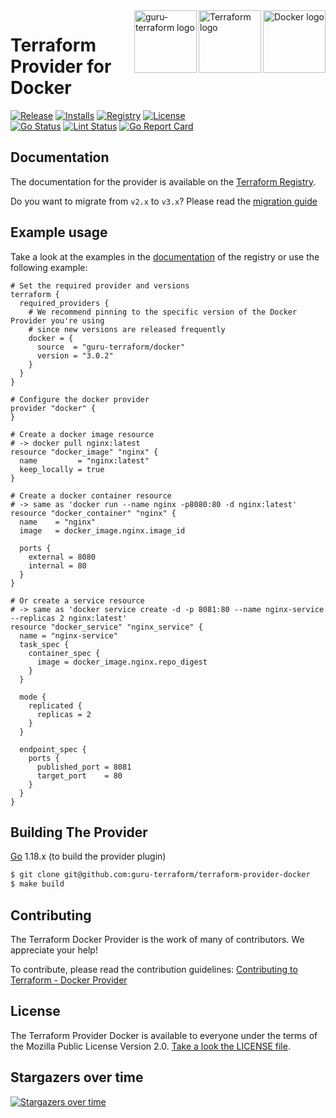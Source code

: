 <a href="https://docker.com">
    <img src="https://raw.githubusercontent.com/guru-terraform/terraform-provider-docker/master/assets/docker-logo.png" alt="Docker logo" title="Docker" align="right" height="100" />
</a>
<a href="https://terraform.io">
    <img src="https://raw.githubusercontent.com/guru-terraform/terraform-provider-docker/master/assets/terraform-logo.png" alt="Terraform logo" title="Terraform" align="right" height="100" />
</a>
<a href="https://guru-terraform.de">
    <img src="https://raw.githubusercontent.com/guru-terraform/terraform-provider-docker/master/assets/xw-logo.png" alt="guru-terraform logo" title="guru-terraform" align="right" height="100" />
</a>

# Terraform Provider for Docker

[![Release](https://img.shields.io/github/v/release/guru-terraform/terraform-provider-docker)](https://github.com/guru-terraform/terraform-provider-docker/releases)
[![Installs](https://img.shields.io/badge/dynamic/json?logo=terraform&label=installs&query=$.data.attributes.downloads&url=https%3A%2F%2Fregistry.terraform.io%2Fv2%2Fproviders%2F713)](https://registry.terraform.io/providers/guru-terraform/docker)
[![Registry](https://img.shields.io/badge/registry-doc%40latest-lightgrey?logo=terraform)](https://registry.terraform.io/providers/guru-terraform/docker/latest/docs)
[![License](https://img.shields.io/badge/license-MIT-blue.svg)](https://github.com/guru-terraform/terraform-provider-docker/blob/main/LICENSE)  
[![Go Status](https://github.com/guru-terraform/terraform-provider-docker/workflows/Acc%20Tests/badge.svg)](https://github.com/guru-terraform/terraform-provider-docker/actions)
[![Lint Status](https://github.com/guru-terraform/terraform-provider-docker/workflows/golangci-lint/badge.svg)](https://github.com/guru-terraform/terraform-provider-docker/actions)
[![Go Report Card](https://goreportcard.com/badge/github.com/guru-terraform/terraform-provider-docker)](https://goreportcard.com/report/github.com/guru-terraform/terraform-provider-docker)  

## Documentation

The documentation for the provider is available on the [Terraform Registry](https://registry.terraform.io/providers/guru-terraform/docker/latest/docs).

Do you want to migrate from `v2.x` to `v3.x`? Please read the [migration guide](docs/v2_v3_migration.md)

## Example usage

Take a look at the examples in the [documentation](https://registry.terraform.io/providers/guru-terraform/docker/3.0.2/docs) of the registry
or use the following example:


```hcl
# Set the required provider and versions
terraform {
  required_providers {
    # We recommend pinning to the specific version of the Docker Provider you're using
    # since new versions are released frequently
    docker = {
      source  = "guru-terraform/docker"
      version = "3.0.2"
    }
  }
}

# Configure the docker provider
provider "docker" {
}

# Create a docker image resource
# -> docker pull nginx:latest
resource "docker_image" "nginx" {
  name         = "nginx:latest"
  keep_locally = true
}

# Create a docker container resource
# -> same as 'docker run --name nginx -p8080:80 -d nginx:latest'
resource "docker_container" "nginx" {
  name    = "nginx"
  image   = docker_image.nginx.image_id

  ports {
    external = 8080
    internal = 80
  }
}

# Or create a service resource
# -> same as 'docker service create -d -p 8081:80 --name nginx-service --replicas 2 nginx:latest'
resource "docker_service" "nginx_service" {
  name = "nginx-service"
  task_spec {
    container_spec {
      image = docker_image.nginx.repo_digest
    }
  }

  mode {
    replicated {
      replicas = 2
    }
  }

  endpoint_spec {
    ports {
      published_port = 8081
      target_port    = 80
    }
  }
}
```

## Building The Provider

[Go](https://golang.org/doc/install) 1.18.x (to build the provider plugin)


```sh
$ git clone git@github.com:guru-terraform/terraform-provider-docker
$ make build
```

## Contributing

The Terraform Docker Provider is the work of many of contributors. We appreciate your help!

To contribute, please read the contribution guidelines: [Contributing to Terraform - Docker Provider](CONTRIBUTING.md)

## License

The Terraform Provider Docker is available to everyone under the terms of the Mozilla Public License Version 2.0. [Take a look the LICENSE file](LICENSE).


## Stargazers over time

[![Stargazers over time](https://starchart.cc/guru-terraform/terraform-provider-docker.svg)](https://starchart.cc/guru-terraform/terraform-provider-docker)
